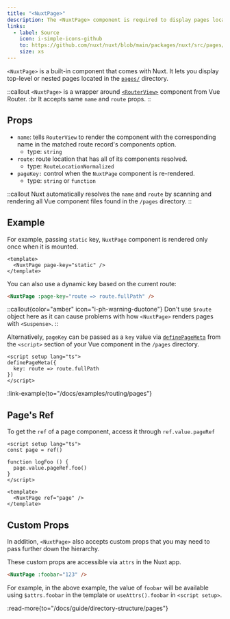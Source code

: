 ```yaml
---
title: "<NuxtPage>"
description: The <NuxtPage> component is required to display pages located in the pages/ directory.
links:
  - label: Source
    icon: i-simple-icons-github
    to: https://github.com/nuxt/nuxt/blob/main/packages/nuxt/src/pages/runtime/page.ts
    size: xs
---
```


`<NuxtPage>` is a built-in component that comes with Nuxt. It lets you display top-level or nested pages located in the [`pages/`](/docs/guide/directory-structure/pages) directory.

::callout
`<NuxtPage>` is a wrapper around [`<RouterView>`](https://router.vuejs.org/api/interfaces/RouterViewProps.html#interface-routerviewprops) component from Vue Router. :br
It accepts same `name` and `route` props.
::

## Props

- `name`: tells `RouterView` to render the component with the corresponding name in the matched route record's components option.
  - type: `string`
- `route`: route location that has all of its components resolved.
  - type: `RouteLocationNormalized`
- `pageKey:` control when the `NuxtPage` component is re-rendered.
  - type: `string` or `function`

::callout
Nuxt automatically resolves the `name` and `route` by scanning and rendering all Vue component files found in the `/pages` directory.
::

## Example

For example, passing `static` key, `NuxtPage` component is rendered only once when it is mounted.

```vue [app.vue]
<template>
  <NuxtPage page-key="static" />
</template>
```

You can also use a dynamic key based on the current route:

```html
<NuxtPage :page-key="route => route.fullPath" />
```

::callout{color="amber" icon="i-ph-warning-duotone"}
Don't use `$route` object here as it can cause problems with how `<NuxtPage>` renders pages with `<Suspense>`.
::

Alternatively, `pageKey` can be passed as a `key` value via [`definePageMeta`](/docs/api/utils/define-page-meta) from the `<script>` section of your Vue component in the `/pages` directory.

```vue [pages/my-page.vue]
<script setup lang="ts">
definePageMeta({
  key: route => route.fullPath
})
</script>
```

:link-example{to="/docs/examples/routing/pages"}

## Page's Ref

To get the `ref` of a page component, access it through `ref.value.pageRef`

````vue [app.vue]
<script setup lang="ts">
const page = ref()

function logFoo () {
  page.value.pageRef.foo()
}
</script>

<template>
  <NuxtPage ref="page" />
</template>
````

## Custom Props

In addition, `<NuxtPage>` also accepts custom props that you may need to pass further down the hierarchy.

These custom props are accessible via `attrs` in the Nuxt app.

```html
<NuxtPage :foobar="123" />
```

For example, in the above example, the value of `foobar` will be available using `$attrs.foobar` in the template or `useAttrs().foobar` in `<script setup>`.

:read-more{to="/docs/guide/directory-structure/pages"}
